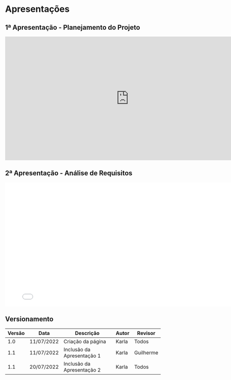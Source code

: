 # Apresentações

## 1ª Apresentação - Planejamento do Projeto

<iframe width="800" height="400" src="https://www.youtube.com/embed/mlulZe2PQlU" title="YouTube video player" frameborder="0" allow="accelerometer; autoplay; clipboard-write; encrypted-media; gyroscope; picture-in-picture" allowfullscreen></iframe>

## 2ª Apresentação - Análise de Requisitos

<iframe width="800" height="400" src="[https://www.youtube.com/embed/xQGyGc9uNY8](https://www.youtube.com/watch?v=_UTmQHznrs0&ab_channel=DaviLima)" title="YouTube video player" frameborder="0" allow="accelerometer; autoplay; clipboard-write; encrypted-media; gyroscope; picture-in-picture" allowfullscreen></iframe>

## Versionamento
| Versão | Data | Descrição | Autor | Revisor |
|--------|------|-----------|-------|---------|
| 1.0    | 11/07/2022 | Criação da página | Karla | Todos |
| 1.1    | 11/07/2022 | Inclusão da Apresentação 1 | Karla | Guilherme |
| 1.1    | 20/07/2022 | Inclusão da Apresentação 2 | Karla | Todos     |
